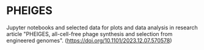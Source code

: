 # PHEIGES
Jupyter notebooks and selected data for plots and data analysis in research article "PHEIGES, all-cell-free phage synthesis and selection from engineered genomes". (https://doi.org/10.1101/2023.12.07.570578)
